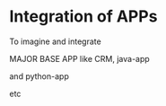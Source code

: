# Integration of APPs
To imagine and integrate

MAJOR BASE APP like CRM, java-app

and python-app

etc
